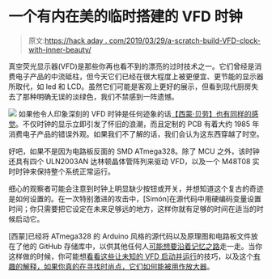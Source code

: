 # 一个有内在美的临时搭建的 VFD 时钟

> 原文:[https://hack aday . com/2019/03/29/a-scratch-build-VFD-clock-with-inner-beauty/](https://hackaday.com/2019/03/29/a-scratch-built-vfd-clock-with-inner-beauty/)

真空荧光显示器(VFD)是那些你再也看不到的漂亮的过时技术之一。它们曾经是消费电子产品的中流砥柱，但今天它们已经在很大程度上被更便宜、更节能的显示器所取代，如 led 和 LCD。虽然它们可能是客观上更好的展示，但看到现代厨房失去了那种明确无误的淡绿色，我们不禁感到一阵遗憾。

[![](../Images/13aeb230bd19fa446bd707df77706349.png)](https://hackaday.com/wp-content/uploads/2019/03/arduvfd_detail.jpg) 如果他令人印象深刻的 VFD 时钟是任何迹象的话[【西蒙·贝劳】也有同样的感觉](https://github.com/Berraud/M48T08_Clock)。不仅时钟的显示立即引发了怀旧的浪潮，而且定制的 PCB 有着大约 1985 年消费电子产品的错误外观。如果我们不了解的话，我们会认为这东西穿越了时空。

好吧，如果不是因为电路板反面的 SMD ATmega328。除了 MCU 之外，该时钟还具有四个 ULN2003AN 达林顿晶体管阵列来驱动 VFD，以及一个 M48T08 实时时钟来保持整个系统正常运行。

细心的观察者可能会注意到时钟上明显缺少按钮或开关，并想知道这个复古的奇迹是如何设置的。在一次特别激进的攻击中，[Simón]在源代码中用硬编码变量设置时间；你只需要把它设定在未来足够远的地方，这样你就有足够的时间在适当的时候启动它。

[西蒙]已经将 ATmega328 的 Arduino 风格的源代码以及原理图和电路板文件放在了他的 GitHub 存储库中，以供其他任何人[可能想要沿着记忆之路](https://hackaday.com/2018/03/03/hacking-a-30-year-old-russian-vfd/)走一走。当你这样做的时候，你可能想[看看这些让未知的 VFD 启动并运行](https://hackaday.com/2018/01/21/quick-and-dirty-driver-tips-for-surplus-vfds/)的技巧，以及这个[有趣的解释，如果你真的在寻找时尚点，它们如何能被用作放大器](https://hackaday.com/2013/11/09/vfd-display-becomes-an-amplifier/)。